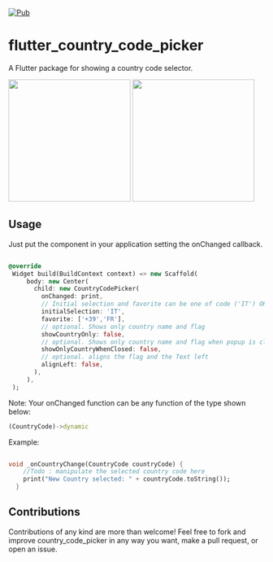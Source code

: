 [![Pub](https://img.shields.io/pub/v/flutter_country_code_picker.svg)](https://pub.dartlang.org/packages/flutter_country_code_picker)

# flutter_country_code_picker

A Flutter package for showing a country code selector.

<img src="https://raw.githubusercontent.com/Salvatore-Giordano/CountryCodePicker/master/screenshots/screen1.png" width="240"/>
<img src="https://raw.githubusercontent.com/Salvatore-Giordano/CountryCodePicker/master/screenshots/screen2.png" width="240"/>

## Usage

Just put the component in your application setting the onChanged callback.

```dart

@override
 Widget build(BuildContext context) => new Scaffold(
     body: new Center(
       child: new CountryCodePicker(
         onChanged: print,
         // Initial selection and favorite can be one of code ('IT') OR dial_code('+39')
         initialSelection: 'IT',
         favorite: ['+39','FR'],
         // optional. Shows only country name and flag
         showCountryOnly: false,
         // optional. Shows only country name and flag when popup is closed.
         showOnlyCountryWhenClosed: false,
         // optional. aligns the flag and the Text left
         alignLeft: false,
       ),
     ),
 );

```

Note: Your onChanged function can be any function of the type shown below:

```dart
(CountryCode)->dynamic

```

Example:

```dart

void _onCountryChange(CountryCode countryCode) {
    //Todo : manipulate the selected country code here
    print("New Country selected: " + countryCode.toString());
  }

```

## Contributions

Contributions of any kind are more than welcome! Feel free to fork and improve country_code_picker in any way you want, make a pull request, or open an issue.
